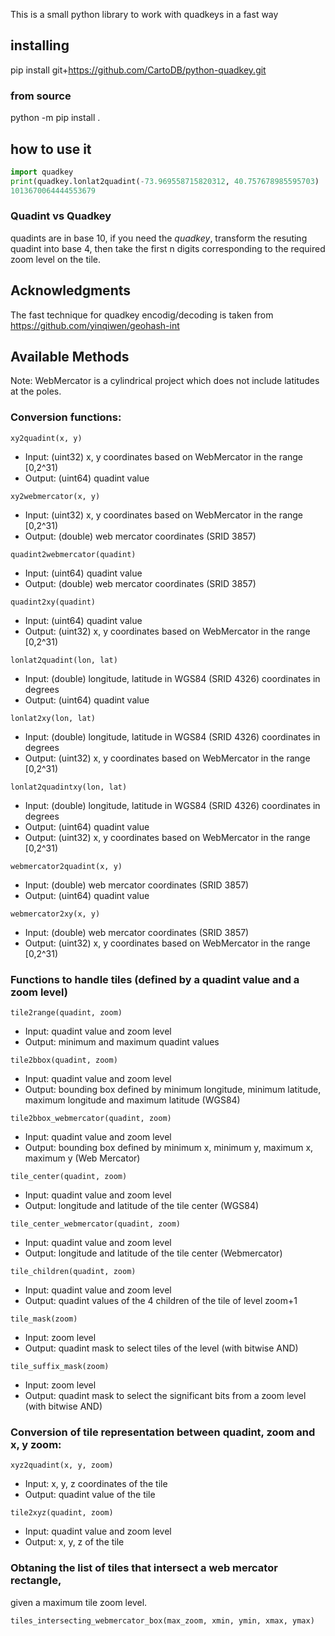 
This is a small python library to work with quadkeys in a fast way

## installing

pip install git+https://github.com/CartoDB/python-quadkey.git

### from source

python -m pip install .

## how to use it

```python
import quadkey
print(quadkey.lonlat2quadint(-73.969558715820312, 40.757678985595703)
1013670064444553679
```

### Quadint vs Quadkey

quadints are in base 10, if you need the _quadkey_, transform the resuting quadint into base 4,
then take the first n digits corresponding to the required zoom level on the tile.

## Acknowledgments

The fast technique for quadkey encodig/decoding is taken from https://github.com/yinqiwen/geohash-int

## Available Methods

Note: WebMercator is a cylindrical project which does not include latitudes at the poles.

### Conversion functions:

`xy2quadint(x, y)`
* Input:  (uint32) x, y coordinates based on WebMercator in the range [0,2^31)
* Output: (uint64) quadint value

`xy2webmercator(x, y)`
* Input:  (uint32) x, y coordinates based on WebMercator in the range [0,2^31)
* Output: (double) web mercator coordinates (SRID 3857)

`quadint2webmercator(quadint)`
* Input:  (uint64) quadint value
* Output: (double) web mercator coordinates (SRID 3857)

`quadint2xy(quadint)`
* Input:  (uint64) quadint value
* Output: (uint32) x, y coordinates based on WebMercator in the range [0,2^31)

`lonlat2quadint(lon, lat)`
* Input:  (double) longitude, latitude in WGS84 (SRID 4326) coordinates in degrees
* Output: (uint64) quadint value

`lonlat2xy(lon, lat)`
* Input:  (double) longitude, latitude in WGS84 (SRID 4326) coordinates in degrees
* Output: (uint32) x, y coordinates based on WebMercator in the range [0,2^31)

`lonlat2quadintxy(lon, lat)`
* Input:  (double) longitude, latitude in WGS84 (SRID 4326) coordinates in degrees
* Output: (uint64) quadint value
* Output: (uint32) x, y coordinates based on WebMercator in the range [0,2^31)

`webmercator2quadint(x, y)`
* Input:  (double) web mercator coordinates (SRID 3857)
* Output: (uint64) quadint value

`webmercator2xy(x, y)`
* Input:  (double) web mercator coordinates (SRID 3857)
* Output: (uint32) x, y coordinates based on WebMercator in the range [0,2^31)


### Functions to handle tiles (defined by a quadint value and a zoom level)

`tile2range(quadint, zoom)`

* Input: quadint value and zoom level
* Output: minimum and maximum quadint values

`tile2bbox(quadint, zoom)`

* Input: quadint value and zoom level
* Output: bounding box defined by minimum longitude, minimum latitude, maximum longitude and maximum latitude (WGS84)

`tile2bbox_webmercator(quadint, zoom)`

* Input: quadint value and zoom level
* Output: bounding box defined by minimum x, minimum y, maximum x, maximum y (Web Mercator)

`tile_center(quadint, zoom)`

* Input: quadint value and zoom level
* Output: longitude and latitude of the tile center (WGS84)

`tile_center_webmercator(quadint, zoom)`

* Input: quadint value and zoom level
* Output: longitude and latitude of the tile center (Webmercator)

`tile_children(quadint, zoom)`

* Input: quadint value and zoom level
* Output: quadint values of the 4 children of the tile of level zoom+1

`tile_mask(zoom)`

* Input: zoom level
* Output: quadint mask to select tiles of the level (with bitwise AND)

`tile_suffix_mask(zoom)`

* Input: zoom level
* Output: quadint mask to select the significant bits from a zoom level (with bitwise AND)

### Conversion of tile representation between quadint, zoom and x, y zoom:

`xyz2quadint(x, y, zoom)`

* Input: x, y, z coordinates of the tile
* Output: quadint value of the tile

`tile2xyz(quadint, zoom)`

* Input: quadint value and zoom level
* Output: x, y, z of the tile

### Obtaning the list of tiles that intersect a web mercator rectangle,
given a maximum tile zoom level.

`tiles_intersecting_webmercator_box(max_zoom, xmin, ymin, xmax, ymax)`
